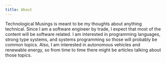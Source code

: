 ```yaml
---
title: About
---
```


Technological Musings is meant to be my thoughts about anything technical. Since
I am a software engineer by trade, I expect that most of the content will be
software related. I am interested in programming languages, strong type systems,
and systems programming so those will probably be common topics. Also, I am
interested in autonomous vehicles and renewable energy, so from time to time
there might be articles talking about those topics.
